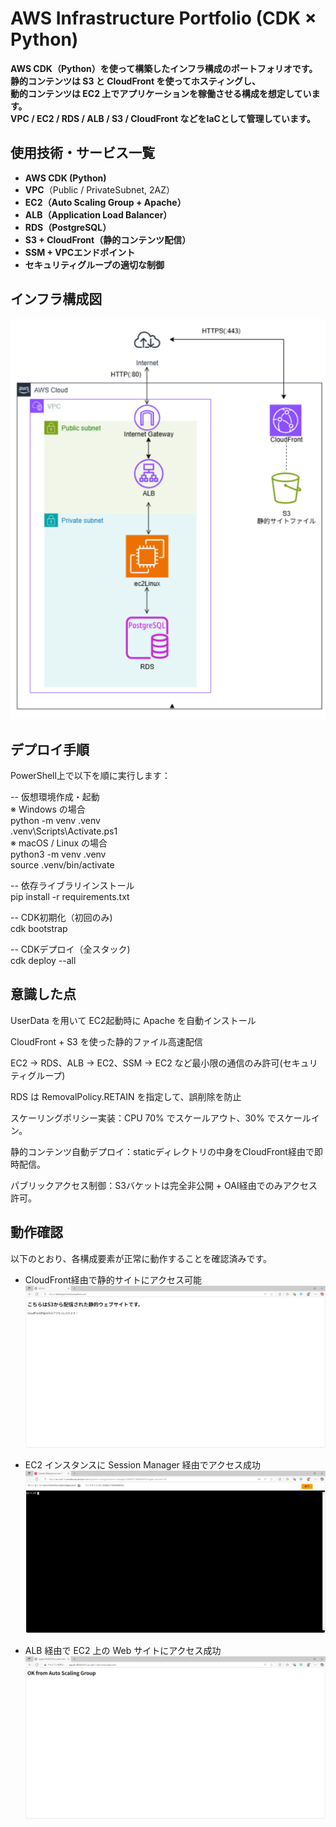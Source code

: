 # AWS Infrastructure Portfolio (CDK × Python)
**AWS CDK（Python）を使って構築したインフラ構成のポートフォリオです。**  
**静的コンテンツは S3 と CloudFront を使ってホスティングし、**  
**動的コンテンツは EC2 上でアプリケーションを稼働させる構成を想定しています。**  
**VPC / EC2 / RDS / ALB / S3 / CloudFront などをIaCとして管理しています。**  

##  使用技術・サービス一覧

- **AWS CDK (Python)**
- **VPC**（Public / PrivateSubnet, 2AZ）
- **EC2（Auto Scaling Group + Apache）**
- **ALB（Application Load Balancer）**
- **RDS（PostgreSQL）**
- **S3 + CloudFront（静的コンテンツ配信）**
- **SSM + VPCエンドポイント**
- **セキュリティグループの適切な制御**

##  インフラ構成図
![構成図](構成図.png)

## デプロイ手順

PowerShell上で以下を順に実行します：

-- 仮想環境作成・起動  
※ Windows の場合  
python -m venv .venv  
.venv\Scripts\Activate.ps1  
※ macOS / Linux の場合  
python3 -m venv .venv  
source .venv/bin/activate

-- 依存ライブラリインストール  
pip install -r requirements.txt

-- CDK初期化（初回のみ)  
cdk bootstrap

-- CDKデプロイ（全スタック)  
cdk deploy --all

##  意識した点
UserData を用いて EC2起動時に Apache を自動インストール

CloudFront + S3 を使った静的ファイル高速配信

EC2 → RDS、ALB → EC2、SSM → EC2 など最小限の通信のみ許可(セキュリティグループ)

RDS は RemovalPolicy.RETAIN を指定して、誤削除を防止

スケーリングポリシー実装：CPU 70% でスケールアウト、30% でスケールイン。

静的コンテンツ自動デプロイ：staticディレクトリの中身をCloudFront経由で即時配信。

パブリックアクセス制御：S3バケットは完全非公開 + OAI経由でのみアクセス許可。

##  動作確認
以下のとおり、各構成要素が正常に動作することを確認済みです。

-  CloudFront経由で静的サイトにアクセス可能  
  ![cloudfront_access](evidence/cloudfront_access.png)

-  EC2 インスタンスに Session Manager 経由でアクセス成功  
  ![ssm_access](evidence/ssm_access.png)

-  ALB 経由で EC2 上の Web サイトにアクセス成功  
  ![alb_access](evidence/alb_access.png)
